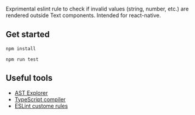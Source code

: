 Exprimental eslint rule to check if invalid values (string, number, etc.) are rendered outside Text components. Intended for react-native.

##  Get started

```
npm install
```

```
npm run test
```

## Useful tools

- [AST Explorer](https://astexplorer.net/)
- [TypeScript compiler](https://github.com/microsoft/TypeScript/tree/main/src/compiler)
- [ESLint custome rules](https://eslint.org/docs/latest/extend/custom-rule-tutorial)
